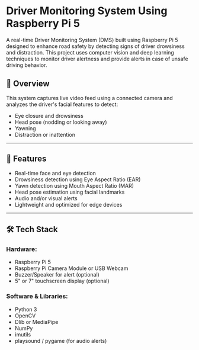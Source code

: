 # Driver Monitoring System Using Raspberry Pi 5

A real-time Driver Monitoring System (DMS) built using Raspberry Pi 5 designed to enhance road safety by detecting signs of driver drowsiness and distraction. This project uses computer vision and deep learning techniques to monitor driver alertness and provide alerts in case of unsafe driving behavior.

## 🚗 Overview

This system captures live video feed using a connected camera and analyzes the driver's facial features to detect:
- Eye closure and drowsiness
- Head pose (nodding or looking away)
- Yawning
- Distraction or inattention

---

## 🧠 Features

- Real-time face and eye detection
- Drowsiness detection using Eye Aspect Ratio (EAR)
- Yawn detection using Mouth Aspect Ratio (MAR)
- Head pose estimation using facial landmarks
- Audio and/or visual alerts
- Lightweight and optimized for edge devices

---

## 🛠️ Tech Stack

### Hardware:
- Raspberry Pi 5
- Raspberry Pi Camera Module or USB Webcam
- Buzzer/Speaker for alert (optional)
- 5" or 7" touchscreen display (optional)

### Software & Libraries:
- Python 3
- OpenCV
- Dlib or MediaPipe
- NumPy
- imutils
- playsound / pygame (for audio alerts)
